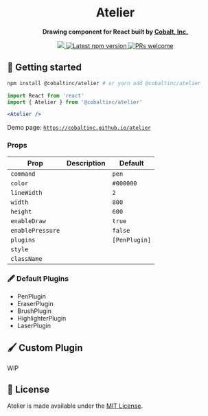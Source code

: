 <h1 align='center'>
  Atelier
</h1>

<p align="center"><strong>Drawing component for React built by <a href="https://cobalt.run">Cobalt, Inc.</a></strong></p>

<p align='center'>
  <a href="https://cobalt.run">
    <img src="https://badgen.net/badge/icon/Made%20by%20Cobalt?icon=https://caple-static.s3.ap-northeast-2.amazonaws.com/cobalt-badge.svg&label&color=5B69C3&labelColor=414C9A" />
  </a>
  <a href='https://www.npmjs.com/package/@cobaltinc/atelier'>
    <img src='https://img.shields.io/npm/v/@cobaltinc/atelier.svg' alt='Latest npm version'>
  </a>
  <a href="https://github.com/cobaltinc/atelier/blob/master/.github/CONTRIBUTING.md">
    <img src="https://img.shields.io/badge/PRs-welcome-brightgreen.svg" alt="PRs welcome" />
  </a>
</p>

## :rocket: Getting started

```bash
npm install @cobaltinc/atelier # or yarn add @cobaltinc/atelier
```

```jsx
import React from 'react'
import { Atelier } from '@cobaltinc/atelier'

<Atelier />
```

Demo page: [`https://cobaltinc.github.io/atelier`](https://cobaltinc.github.io/atelier)

### Props

Prop | Description | Default
---- | ----------- | -------
`command` |  | `pen`
`color` |  | `#000000`
`lineWidth` |  | `2`
`width` |  | `800`
`height` |  | `600`
`enableDraw` |  | `true`
`enablePressure` |  | `false`
`plugins` |  | `[PenPlugin]`
`style` | 
`className` | 

### 🖋️ Default Plugins
* PenPlugin
* EraserPlugin
* BrushPlugin
* HighlighterPlugin
* LaserPlugin

## 🖌️ Custom Plugin
WIP

## :page_facing_up: License

Atelier is made available under the [MIT License](./LICENSE).
